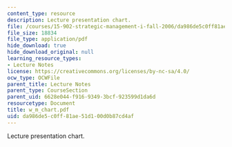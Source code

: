 ```yaml
---
content_type: resource
description: Lecture presentation chart.
file: /courses/15-902-strategic-management-i-fall-2006/da986de5c0ff81ae51d100d0b87cd4af_w_m_chart.pdf
file_size: 18834
file_type: application/pdf
hide_download: true
hide_download_original: null
learning_resource_types:
- Lecture Notes
license: https://creativecommons.org/licenses/by-nc-sa/4.0/
ocw_type: OCWFile
parent_title: Lecture Notes
parent_type: CourseSection
parent_uid: 6628e044-f916-9349-3bcf-923599d1da6d
resourcetype: Document
title: w_m_chart.pdf
uid: da986de5-c0ff-81ae-51d1-00d0b87cd4af
---
```

Lecture presentation chart.